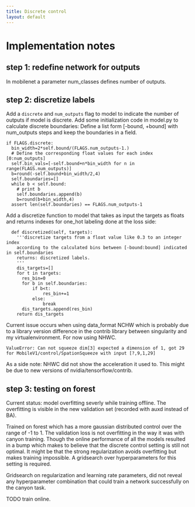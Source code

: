 ```yaml
---
title: Discrete control
layout: default
---
```


# Implementation notes

## step 1: redefine network for outputs

In mobilenet a parameter num_classes defines number of outputs.

## step 2: discretize labels

Add a `discrete` and `num_outputs` flag to model to indicate the number of outputs if model is discrete.
Add some initialization code in model.py to calculate discrete boundaries:
Define a list form [-bound, +bound] with num_outputs steps and keep the boundaries in a field.

```
if FLAGS.discrete:
  bin_width=2*self.bound/(FLAGS.num_outputs-1.)
  # Define the corresponding float values for each index [0:num_outputs]
  self.bin_vals=[-self.bound+n*bin_width for n in range(FLAGS.num_outputs)]
  b=round(-self.bound+bin_width/2,4)
  self.boundaries=[]
  while b < self.bound:
    # print b
    self.boundaries.append(b)
    b=round(b+bin_width,4)
  assert len(self.boundaries) == FLAGS.num_outputs-1
```

Add a discretize function to model that takes as input the targets as floats and returns indexes for one_hot labeling done at the loss side:

```
  def discretized(self, targets):
    '''discretize targets from a float value like 0.3 to an integer index
    according to the calculated bins between [-bound:bound] indicated in self.boundaries
    returns: discretized labels.
    '''
    dis_targets=[]
    for t in targets:
      res_bin=0
      for b in self.boundaries:
          if b<t:
              res_bin+=1
          else:
              break
      dis_targets.append(res_bin)
    return dis_targets

```


Current issue occurs when using data_format NCHW which is probably due to a library version difference in the contrib library between
singularity and my virtualenvironment. For now using NHWC.

```
ValueError: Can not squeeze dim[3] expected a dimension of 1, got 29 for MobileV1/control/SpationSqueeze with input [?,9,1,29]
```

As a side note: NHWC did not show the acceleration it used to. This might be due to new versions of nvidia/tensorflow/contrib.

## step 3: testing on forest

Current status: model overfitting severly while training offline. The overfitting is visible in the new validation set (recorded with auxd instead of BA).

Trained on forest which has a more gaussian distributed control over the range of -1 to 1. 
The validation loss is not overfitting in the way it was with canyon training. 
Though the online performance of all the models resulted in a bump which makes to believe that the discrete control setting is still not optimal.
It might be that the strong regularization avoids overfitting but makes training impossible.
A gridsearch over hyperparameters for this setting is required.

Gridsearch on regularization and learning rate parameters, did not reveal any hyperparameter combination that could train a network successfully on the canyon task.

TODO train online.

